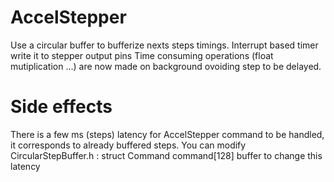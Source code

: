 # AccelStepper
Use a circular buffer to bufferize nexts steps timings. Interrupt based timer write it to stepper output pins
Time consuming operations (float mutiplication ...) are now made on background ovoiding step to be delayed.

# Side effects
There is a few ms (steps) latency for AccelStepper command to be handled, it corresponds to already buffered steps.
You can modify CircularStepBuffer.h : struct Command command[128] buffer to change this latency
